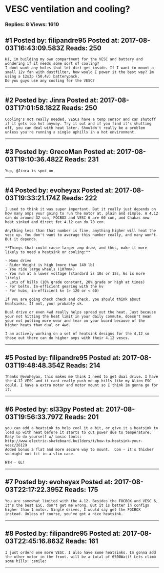 # VESC ventilation and cooling?

### Replies: 8 Views: 1610

## \#1 Posted by: filipandre95 Posted at: 2017-08-03T16:43:09.583Z Reads: 250

```
Hi, im building my own compartment for the VESC and battery and wondering if it needs some sort of cooling?
I dont want any holes that let dirt get inside. If I want to mount a small 12v fan with dustfilter, how would I power it the best way? Im using a 12s3p (50,4v) batterypack.
Do you guys use any cooling for the VESC?
```

---
## \#2 Posted by: Jinra Posted at: 2017-08-03T17:01:58.182Z Reads: 250

```
Cooling's not really needed. VESCs have a temp sensor and can shutoff if it gets too hot anyway. Try it out and if you find it's shutting off, you can deal with heat later. Shouldn't really be a problem unless you're running a single uphills in a hot environment.
```

---
## \#3 Posted by: GrecoMan Posted at: 2017-08-03T19:10:36.482Z Reads: 231

```
Yup, @Jinra is spot on
```

---
## \#4 Posted by: evoheyax Posted at: 2017-08-03T19:33:21.174Z Reads: 222

```
I used to think it was super important. But it really just depends on how many amps your going to run the motor at, plain and simple. A 4.12 can do around 32 con, FOCBOX and VESC 6 are 60 con, and Chakas new heat sinked and direct fet 4.12 can do 70 con.

Anything less than that number is fine, anything higher will heat the vesc up. You don't want to average this number really, and many won't. But it depends.

**Things that could cause larger amp draw, and thus, make it more likely to need a heatsink or cooling:**

- Mono drive
- Rider Weight is high (more than 140 lb)
- You ride large wheels (107mm+)
- You run at a lower voltage (standard is 10s or 12s, 6s is more likely)
- Lots of hills (10% grade constant, 20% grade or high at times)
- For belts, In-efficient gearing with the kv
- For hubs, in-efficient kv (> 120 or < 60)

If you are going check check and check, you should think about heatsinks. If not, your probably ok.

Dual drive or even 4wd really helps spread out the heat. Just because your not hitting the heat limit in your daily commute, doesn't mean your not putting more wear and tear on your board because of the higher heats than dual or 4wd.

I am actively working on a set of heatsink designs for the 4.12 so those out there can do higher amps with their 4.12 vescs.
```

---
## \#5 Posted by: filipandre95 Posted at: 2017-08-03T19:48:48.354Z Reads: 214

```
Thanks @evoheyax, this makes me think I need to get dual drive. I have the 4.12 VESC and it cant really push me up hills like my Alien ESC could. I have a extra motor and motor mount so I think im gonna go for it.
```

---
## \#6 Posted by: sl33py Posted at: 2017-08-03T19:56:33.797Z Reads: 201

```
you can add a heatsink to help cool it a bit, or give it a heatsink to load up with heat before it starts to cut power due to temperature.  Easy to do yourself w/ basic tools:
http://www.electric-skateboard.builders/t/how-to-heatsink-your-vesc/26129
Added bonus a flat and more secure way to mount.  Con - it's thicker so might not fit in a slim case.

HTH - GL!
```

---
## \#7 Posted by: evoheyax Posted at: 2017-08-03T22:17:22.395Z Reads: 175

```
You are somewhat limited with the 4.12. Besides the FOCBOX and VESC 6, it's the best ESC, don't get me wrong. But it is better in configs higher than 1 motor. Single drives, I would say get the FOCBOX instead. Unless of course, you've got a nice heatsink.
```

---
## \#8 Posted by: filipandre95 Posted at: 2017-08-03T22:45:16.863Z Reads: 161

```
I just orderd one more VESC. I also have some heatsinks. Im gonna add the other motor in the front. will be a total of 6500Watt! Lets climb some hills! :smile:
```

---
